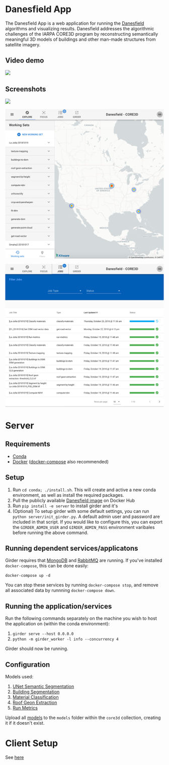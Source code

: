 # Danesfield App

The Danesfield App is a web application for running the [Danesfield](https://github.com/Kitware/Danesfield) algorithms and visualizing results.  Danesfield addresses the algorithmic challenges of the IARPA CORE3D program by reconstructing semantically meaningful 3D models of buildings and other man-made structures from satellite imagery.

## Video demo
<kbd><img src="https://user-images.githubusercontent.com/3123478/49317901-5b759500-f4c4-11e8-9f65-936b718e5f65.gif" /></kbd>

## Screenshots
<kbd><img src="screenshot_1.png" /></kbd>

<kbd><img src="screenshot_2.png" /></kbd>

<kbd><img src="screenshot_3.png" /></kbd>

# Server

## Requirements

- [Conda](https://docs.conda.io/en/latest/)
- [Docker](https://www.docker.com/) ([docker-compose](https://docs.docker.com/compose/) also recommended)

## Setup

1. Run `cd conda; ./install.sh`. This will create and active a new conda environment, as well as install the required packages.
2. Pull the publicly available [Danesfield image](https://hub.docker.com/r/kitware/danesfield) on Docker Hub
3. Run `pip install -e server` to install girder and it's
4. (Optional) To setup girder with some default settings, you can run `python server/init_girder.py`. A default admin user and password are included in that script. If you would like to configure this, you can export the `GIRDER_ADMIN_USER` and `GIRDER_ADMIN_PASS` environment varibales before running the above command.


## Running dependent services/applicatons
Girder requires that [MongoDB](https://www.mongodb.com/) and [RabbitMQ](https://www.rabbitmq.com/) are running. If you've installed `docker-compose`, this can be done easily:

```
docker-compose up -d
```

You can stop these services by running `docker-compose stop`, and remove all associated data by runnning `docker-compose down`.

## Running the application/services
Run the following commands separately on the machine you wish to host the application on (within the conda environment):

1. `girder serve --host 0.0.0.0`
2. `python -m girder_worker -l info --concurrency 4`

Girder should now be running.

## Configuration

Models used:
1. [UNet Semantic Segmentation](https://github.com/Kitware/Danesfield/tree/master/tools#unet-semantic-segmentation)
2. [Building Segmentation](https://github.com/Kitware/Danesfield/tree/master/tools#columbia-building-segmentation)
3. [Material Classification](https://github.com/Kitware/Danesfield/tree/master/tools#material-classification)
4. [Roof Geon Extraction](https://github.com/Kitware/Danesfield/tree/master/tools#roof-geon-extraction)
5. [Run Metrics](https://github.com/Kitware/Danesfield/tree/master/tools#run-metrics)

Upload all [models](https://data.kitware.com/#collection/5fa1b59350a41e3d192de2d5/folder/5fa1b5e150a41e3d192de52b) to the `models` folder within the `core3d` collection, creating it if it doesn't exist.

# Client Setup
See [here](client/README.md)

